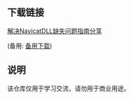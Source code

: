 

## 下载链接
[解决NavicatDLL缺失问题指南分享](https://pan.quark.cn/s/6060669390c4) 

(备用: [备用下载](https://pan.baidu.com/s/1n1CLwERrQW2mBcQF4usarA?pwd=1234))

## 说明

该仓库仅用于学习交流，请勿用于商业用途。
